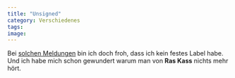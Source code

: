 ```yaml
---
title: "Unsigned"
category: Verschiedenes
tags: 
image: 
---
```


Bei [solchen Meldungen](http://www.mzee.com/newscenter/show.php?artikel=100060806) bin ich doch froh, dass ich kein festes Label habe. Und ich habe mich schon gewundert warum man von **Ras Kass** nichts mehr hört.